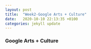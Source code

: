 ```yaml
---
layout: post
title:  "Week2-Google Arts + Culture"
date:   2020-10-10 22:13:35 +0100
categories: jekyll update
---
```


### Google Arts + Culture


